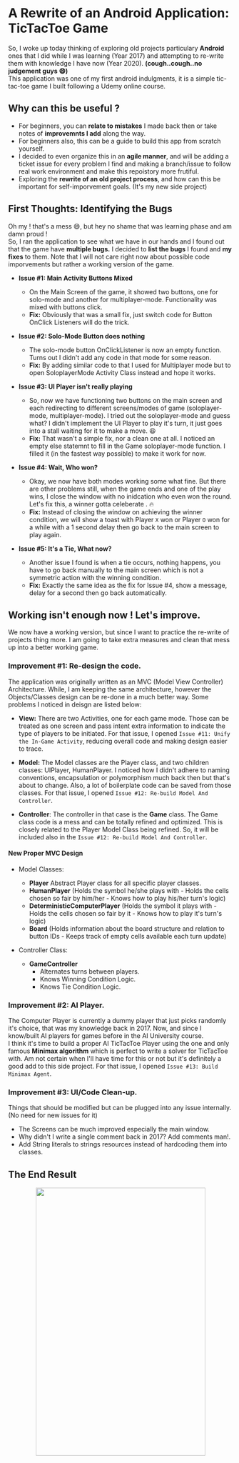# A Rewrite of an Android Application: TicTacToe Game

So, I woke up today thinking of exploring old projects particulary **Android** ones that I did while I was learning (Year 2017) and attempting to re-write them with knowledge I have now (Year 2020). **(cough..cough..no judgement guys :smile:)**  
This application was one of my first android indulgments, it is a simple tic-tac-toe game I built following a Udemy online course.

## Why can this be useful ? 

- For beginners, you can **relate to mistakes** I made back then or take notes of **improvemnts I add** along the way.
- For beginners also, this can be a guide to build this app from scratch yourself.
- I decided to even organize this in an **agile manner**, and will be adding a ticket issue for every problem I find and making a branch/issue to follow real work environment and make this repoistory more frutiful. 
- Exploring the **rewrite of an old project process**, and how can this be important for self-imporvement goals. (It's my new side project)

## First Thoughts: Identifying the Bugs
Oh my ! that's a mess :smile:, but hey no shame that was learning phase and am damn proud !  
So, I ran the application to see what we have in our hands and I found out that the game have **multiple bugs.**
I decided to **list the bugs** I found and **my fixes** to them. Note that I will not care right now about possible code imporvements but rather a working version of the game. 

- **Issue #1: Main Activity Buttons Mixed**
    - On the Main Screen of the game, it showed two buttons, one for solo-mode and another for multiplayer-mode. Functionality was mixed with buttons click.
    - **Fix:** Obviously that was a small fix, just switch code for Button OnClick Listeners will do the trick.
    
- **Issue #2: Solo-Mode Button does nothing**
  - The solo-mode button OnClickListener is now an empty function. Turns out I didn't add any code in that mode for some reason.
  - **Fix:** By adding similar code to that I used for Multiplayer mode but to open SoloplayerMode Activity Class instead and hope it works.
  
- **Issue #3: UI Player isn't really playing**
  - So, now we have functioning two buttons on the main screen and each redirecting to different screens/modes of game (soloplayer-mode, multiplayer-mode). I tried out the soloplayer-mode and guess what? I didn't implement the UI Player to play it's turn, it just goes into a stall waiting for it to make a move. :satisfied:
  - **Fix:** That wasn't a simple fix, nor a clean one at all. I noticed an empty else statemnt to fill in the Game soloplayer-mode function. I filled it (in the fastest way possible) to make it work for now.
  
- **Issue #4: Wait, Who won?**
  - Okay, we now have both modes working some what fine. But there are other problems still, when the game ends and one of the play wins, I close the window with no inidcation who even won the round. Let's fix this, a winner gotta celeberate . :fire:
  - **Fix:** Instead of closing the window on achieving the winner condition, we will show a toast with Player `X` won or Player `O` won for a while with a 1 second delay then go back to the main screen to play again.
  
- **Issue #5: It's a Tie, What now?**
  - Another issue I found is when a tie occurs, nothing happens, you have to go back manually to the main screen which is not a symmetric action with the winning condition. 
  - **Fix:** Exactly the same idea as the fix for Issue #4, show a message, delay for a second then go back automatically.
  
## Working isn't enough now ! Let's improve.
We now have a working version, but since I want to practice the re-write of projects thing more. I am going to take extra measures and clean that mess up into a better working game.

### Improvement #1: Re-design the code. 
The application was originally written as an MVC (Model View Controller) Architecture. While, I am keeping the same architecture, however the Objects/Classes design can be re-done in a much better way. Some problems I noticed in deisgn are listed below:

- **View:** There are two Activities, one for each game mode. Those can be treated as one screen and pass intent extra information to indicate the type of players to be initiated. For that issue, I opened `Issue #11: Unify the In-Game Activity`, reducing overall code and making design easier to trace.

- **Model:** The Model classes are the Player class, and two children classes: UIPlayer, HumanPlayer. I noticed how I didn't adhere to naming conventions, encapsulation or polymorphism much back then but that's about to change. Also, a lot of boilerplate code can be saved from those classes. For that issue, I opened `Issue #12: Re-build Model And Controller`.

- **Controller**: The controller in that case is the **Game** class. The Game class code is a mess and can be totally refined and optimized. This is closely related to the Player Model Class being refined. So, it will be included also in the `Issue #12: Re-build Model And Controller`.

#### New Proper MVC Design

- Model Classes:
    - **Player** Abstract Player class for all specific player classes.
    - **HumanPlayer** (Holds the symbol he/she plays with - Holds the cells chosen so fair by him/her - Knows how to play his/her turn's logic)
    - **DeterministicComputerPlayer** (Holds the symbol it plays with - Holds the cells chosen so fair by it - Knows how to play it's turn's logic)  
    - **Board**  (Holds information about the board structure and relation to button IDs - Keeps track of empty cells available each turn update)
                 
- Controller Class: 
    - **GameController**
        - Alternates turns between players. 
        - Knows Winning Condition Logic.
        - Knows Tie Condition Logic.
                                   

### Improvement #2: AI Player.
The Computer Player is currently a dummy player that just picks randomly it's choice, that was my knowledge back in 2017. Now, and since I know/built AI players for games before in the AI University course.  
I think it's time to build a proper AI TicTacToe Player using the one and only famous **Minimax algorithm** which is perfect to write a solver for TicTacToe with. Am not certain when I'll have time for this or not but it's definitely a good add to this side project. For that issue, I opened `Issue #13: Build Minimax Agent`.

### Improvement #3: UI/Code Clean-up. 
Things that should be modified but can be plugged into any issue internally. (No need for new issues for it)

- The Screens can be much improved especially the main window.
- Why didn't I write a single comment back in 2017? Add comments man!. 
- Add String literals to strings resources instead of hardcoding them into classes.

## The End Result
<p align='center'>
    <img src="./demo/after.gif" width="380" height="600"/>
</p>
